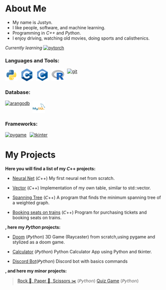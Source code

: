 # About Me

- My name is Justyn.
- I like people, software, and machine learning.
- Programming in *C++* and *Python*.
- I enjoy driving, watching old movies, doing sports and calisthenics.

*Currently learning* <body></a> <a href="https://pytorch.org/" target="_blank" rel="noreferrer"> <img src="https://pytorch.org/assets/images/pytorch-logo.png" alt="pytorch" width="40" height="40"/> </a>

<body>
  <h3>Languages and Tools:</h3>
  <p style="display: flex; flex-wrap: wrap; gap: 10px;">
    <a href="https://www.python.org" target="_blank" rel="noreferrer">
      <img src="https://raw.githubusercontent.com/devicons/devicon/master/icons/python/python-original.svg" alt="python" width="40" height="40"/>
    </a>
    <a href="https://www.w3schools.com/cpp/" target="_blank" rel="noreferrer">
      <img src="https://raw.githubusercontent.com/devicons/devicon/master/icons/cplusplus/cplusplus-original.svg" alt="cplusplus" width="40" height="40"/>
    </a>
    <a href="https://www.cprogramming.com/" target="_blank" rel="noreferrer">
      <img src="https://raw.githubusercontent.com/devicons/devicon/master/icons/c/c-original.svg" alt="c" width="40" height="40"/>
    </a>
    <a href="https://www.r-project.org/" target="_blank" rel="noreferrer">
      <img src="https://raw.githubusercontent.com/devicons/devicon/master/icons/r/r-original.svg" alt="r" width="40" height="40"/>
    </a>
    <a href="https://www.git-scm.com/" target="_blank" rel="noreferrer">
      <img src="https://www.vectorlogo.zone/logos/git-scm/git-scm-icon.svg" alt="git" width="40" height="40"/>
    </a>
  </p>
  
  <h3>Database:</h3>
  <p style="display: flex; flex-wrap: wrap; gap: 10px;">
    <a href="https://www.arangodb.com/" target="_blank" rel="noreferrer">
      <img src="https://www.vectorlogo.zone/logos/arangodb/arangodb-icon.svg" alt="arangodb" width="40" height="40"/>
    </a>
    <a href="https://www.mysql.com/" target="_blank" rel="noreferrer">
      <img src="https://raw.githubusercontent.com/devicons/devicon/master/icons/mysql/mysql-original-wordmark.svg" alt="mysql" width="40" height="40"/>
    </a>
  </p>
  
  <h3>Frameworks:</h3>
  <p style="display: flex; flex-wrap: wrap; gap: 10px;">
    <a href="https://www.pygame.org" target="_blank" rel="noreferrer">
      <img src="https://user-images.githubusercontent.com/46412508/170405943-e75458ec-6cb4-462e-91ba-43c861a3d6cf.png" alt="pygame" width="40" height="40"/>
    </a>
    <a href="https://wiki.python.org/moin/TkInter" target="_blank" rel="noreferrer">
      <img src="https://storage.googleapis.com/replit/images/1619744706953_a11b5e0a6acf250ac95d9b46d5a2673f.jpeg" alt="tkinter" width="40" height="40"/>
    </a>
  </p>
</body>

# My Projects

**Here you will find a list of my 𝘊++ projects:**
- [Neural Net](https://github.com/Justyn001/Neural-Net) (𝘊++) 
My first neural net from scratch.

- [Vector](https://github.com/Justyn001/Vector) (𝘊++)
Implementation of my own table, similar to std::vector.

- [Spanning Tree](https://github.com/Justyn001/Spanning-Tree) (𝘊++) 
A program that finds the minimum spanning tree of a weighted graph.
  
- [Booking seats on trains](https://github.com/Justyn001/Booking-seats-on-trains) (𝘊++)
Program for purchasing tickets and booking seats on trains.

**, here my 𝘗𝘺𝘵𝘩𝘰𝘯 projects:**

- [Doom](https://github.com/Justyn001/Doom) (𝘗𝘺𝘵𝘩𝘰𝘯)
3D Game (Raycaster) from scratch,using pygame and stylized as a doom game.

- [Calculator](https://github.com/Justyn001/Calculator) (𝘗𝘺𝘵𝘩𝘰𝘯)
Python Calculator App using Python and tkinter.

- [Discord Bot](https://github.com/Justyn001/Discord_Bot)(𝘗𝘺𝘵𝘩𝘰𝘯)
Discord bot with basics commands

**, and here my minor projects:**
> [Rock 🗿, Paper 📝, Scissors ✂️](https://github.com/Justyn001/Rock_Paper_Scissors_game) (𝘗𝘺𝘵𝘩𝘰𝘯)
> [Quiz Game](https://github.com/Justyn001/QuizGame) (𝘗𝘺𝘵𝘩𝘰𝘯)

